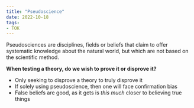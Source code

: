 ```yaml
---
title: "Pseudoscience"
date: 2022-10-18
tags:
- TOK
---
```


Pseudosciences are disciplines, fields or beliefs that claim to offer systematic knowledge about the natural world, but which are not based on the scientific method. 

**When testing a theory, do we wish to prove it or disprove it?**
- Only seeking to disprove a theory to truly disprove it
- If solely using pseudoscience, then one will face confirmation bias
- False beliefs are good, as it gets is *this much* closer to believing true things



